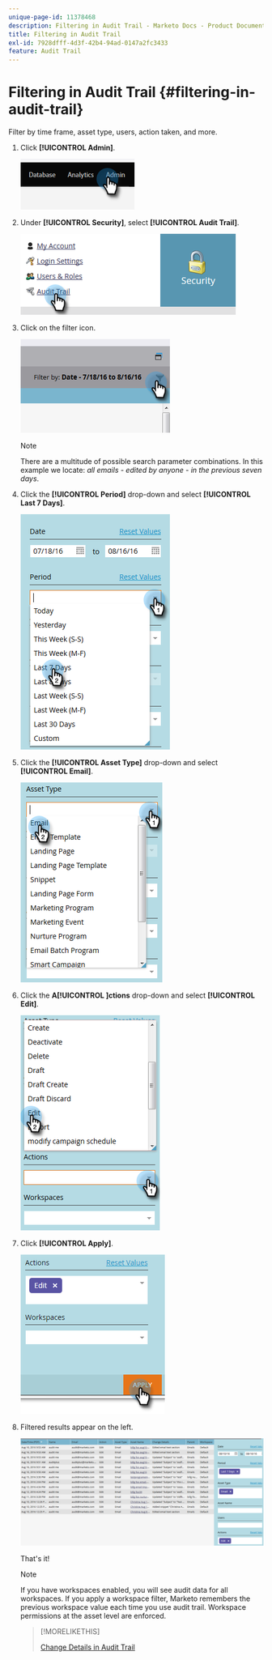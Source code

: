 ```yaml
---
unique-page-id: 11378468
description: Filtering in Audit Trail - Marketo Docs - Product Documentation
title: Filtering in Audit Trail
exl-id: 7928dfff-4d3f-42b4-94ad-0147a2fc3433
feature: Audit Trail
---
```

# Filtering in Audit Trail {#filtering-in-audit-trail}

Filter by time frame, asset type, users, action taken, and more.

1. Click **[!UICONTROL Admin]**.

   ![](assets/filtering-in-audit-trail-1.png)

1. Under **[!UICONTROL Security]**, select **[!UICONTROL Audit Trail]**.

   ![](assets/filtering-in-audit-trail-2.png)

1. Click on the filter icon.

   ![](assets/filtering-in-audit-trail-3.png)

   >[!NOTE]
   >
   >There are a multitude of possible search parameter combinations. In this example we locate: _all emails - edited by anyone - in the previous seven days_.

1. Click the **[!UICONTROL Period]** drop-down and select **[!UICONTROL Last 7 Days]**.

   ![](assets/filtering-in-audit-trail-4.png)

1. Click the **[!UICONTROL Asset Type]** drop-down and select **[!UICONTROL Email]**.

   ![](assets/filtering-in-audit-trail-5.png)

1. Click the **A[!UICONTROL ]ctions** drop-down and select **[!UICONTROL Edit]**.

   ![](assets/filtering-in-audit-trail-6.png)

1. Click **[!UICONTROL Apply]**.

   ![](assets/filtering-in-audit-trail-7.png)

1. Filtered results appear on the left.

   ![](assets/filtering-in-audit-trail-8.png)

   That's it!

   >[!NOTE]
   >
   >If you have workspaces enabled, you will see audit data for all workspaces. If you apply a workspace filter, Marketo remembers the previous workspace value each time you use audit trail. Workspace permissions at the asset level are enforced.

   >[!MORELIKETHIS]
   >
   >[Change Details in Audit Trail](/help/marketo/product-docs/administration/audit-trail/change-details-in-audit-trail.md)
